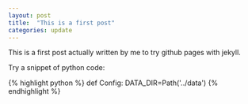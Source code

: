 ```yaml
---
layout: post
title:  "This is a first post"
categories: update
---
```

This is a first post actually written by me to try github pages with jekyll.

Try a snippet of python code:

{% highlight python %}
def Config:
    DATA_DIR=Path('../data')
{% endhighlight %}